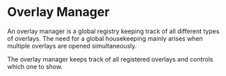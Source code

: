 # Overlay Manager

An overlay manager is a global registry keeping track of all different types of overlays. The need for a global housekeeping mainly arises when multiple overlays are opened simultaneously.

The overlay manager keeps track of all registered overlays and controls which one to show.
